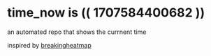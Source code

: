 # time_now is (( 1707584400682 ))

an automated repo that shows the currnent time

inspired by [breakingheatmap](https://github.com/breakingheatmap/breakingheatmap)